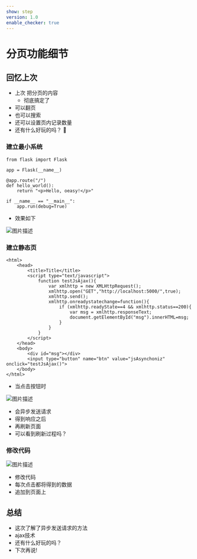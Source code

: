 ```yaml
---
show: step
version: 1.0
enable_checker: true
---
```


# 分页功能细节

## 回忆上次

- 上次 把分页的内容	
	- 彻底搞定了
- 可以翻页
- 也可以搜索
- 还可以设置页内记录数量
- 还有什么好玩的吗？ 🤔

### 建立最小系统

```
from flask import Flask

app = Flask(__name__)

@app.route("/")
def hello_world():
    return "<p>Hello, oeasy!</p>"

if __name__ == "__main__":
    app.run(debug=True)
```

- 效果如下

![图片描述](https://doc.shiyanlou.com/courses/uid1190679-20230219-1676795556732)

### 建立静态页

```
<html>
	<head> 
		<title>Title</title> 
		<script type="text/javascript">
			function testJsAjax(){
				var xmlhttp = new XMLHttpRequest();
				xmlhttp.open("GET","http://localhost:5000/",true);
				xmlhttp.send();
				xmlhttp.onreadystatechange=function(){
					if (xmlhttp.readyState==4 && xmlhttp.status==200){
						var msg = xmlhttp.responseText;
						document.getElementById("msg").innerHTML=msg;
					}
				}
			}
		</script>
	</head> 
	<body> 
		<div id="msg"></div> 
		<input type="button" name="btn" value="jsAsynchoniz" onclick="testJsAjax()">
	</body>
</html>
```

- 当点击按钮时

![图片描述](https://doc.shiyanlou.com/courses/uid1190679-20230219-1676795946297)

- 会异步发送请求
- 得到响应之后
- 再刷新页面
- 可以看到刷新过程吗？

### 修改代码

![图片描述](https://doc.shiyanlou.com/courses/uid1190679-20230219-1676796030695)

- 修改代码
- 每次点击都将得到的数据
- 追加到页面上

## 总结

- 这次了解了异步发送请求的方法
- ajax技术
- 还有什么好玩的吗？
- 下次再说!